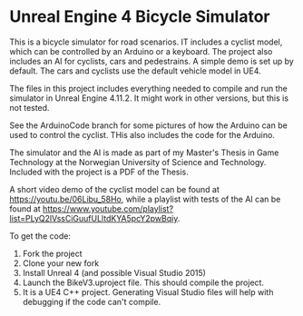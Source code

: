 # Unreal Engine 4 Bicycle Simulator
This is a bicycle simulator for road scenarios. IT includes a cyclist model, which can be controlled by an Arduino or a keyboard.
The project also includes an AI for cyclists, cars and pedestrains. A simple demo is set up by default.
The cars and cyclists use the default vehicle model in UE4.

The files in this project includes everything needed to compile and run the simulator in Unreal Engine 4.11.2.
It might work in other versions, but this is not tested.

See the ArduinoCode branch for some pictures of how the Arduino can be used to control the cyclist. THis also includes the code for the Arduino.

The simulator and the AI is made as part of my Master's Thesis in Game Technology at the Norwegian University of Science and Technology.
Included with the project is a PDF of the Thesis.

A short video demo of the cyclist model can be found at https://youtu.be/06Libu_58Ho, while a playlist with tests of the AI can be found at https://www.youtube.com/playlist?list=PLyQ2lVssCiGuufULltdKYA5pcY2pwBqiy.


To get the code:

1. Fork the project
2. Clone your new fork 
3. Install Unreal 4 (and possible Visual Studio 2015)
4. Launch the BikeV3.uproject file. This should compile the project.
5. It is a UE4 C++ project. Generating Visual Studio files will help with debugging if the code can't compile.
